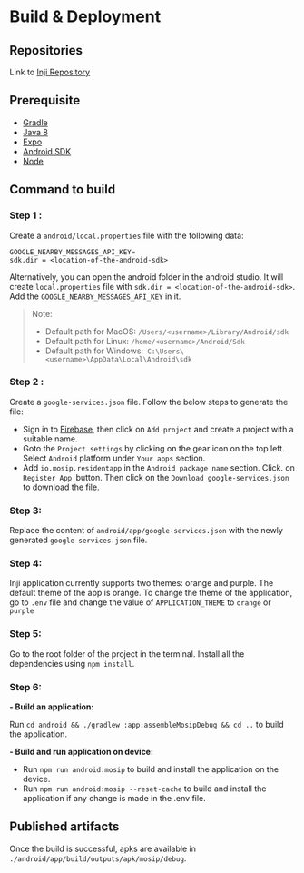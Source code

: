 # Build & Deployment

## Repositories

Link to [Inji Repository](https://github.com/mosip/inji)

## Prerequisite

- [Gradle](https://gradle.org/install/)
- [Java 8](https://www.oracle.com/ph/java/technologies/javase/javase8-archive-downloads.html)
- [Expo](https://docs.expo.dev/get-started/installation/)
- [Android SDK](https://developer.android.com/)
- [Node](https://nodejs.org/en/download)

## Command to build

### **Step 1 :**
Create a `android/local.properties` file with the following data:
```
GOOGLE_NEARBY_MESSAGES_API_KEY=
sdk.dir = <location-of-the-android-sdk>
```
Alternatively, you can open the android folder in the android studio. It will create `local.properties` file with `sdk.dir = <location-of-the-android-sdk>`. Add the `GOOGLE_NEARBY_MESSAGES_API_KEY` in it.

>Note:
>- Default path for MacOS: `/Users/<username>/Library/Android/sdk`
>- Default path for Linux: `/home/<username>/Android/Sdk`
>- Default path for Windows:` C:\Users\<username>\AppData\Local\Android\sdk`


### **Step 2 :**
Create a `google-services.json` file. Follow the below steps to generate the file:
- Sign in to [Firebase](https://console.firebase.google.com/u/0/), then click on `Add project` and create a project with a suitable name.
- Goto the `Project settings` by clicking on the gear icon on the top left. Select `Android` platform  under `Your apps` section.
- Add `io.mosip.residentapp` in the `Android package name`  section. Click. on `Register App `button. Then click on the `Download google-services.json` to download the file.

### **Step 3:**
Replace the content of `android/app/google-services.json` with the newly generated `google-services.json` file.

### **Step 4:**
Inji application currently supports two themes: orange  and purple. The default theme of the app is orange. To change the theme of the application, go to `.env` file and change the value of `APPLICATION_THEME` to `orange` or `purple`

### **Step 5:**
Go to the root folder of the project in the terminal.  Install all the dependencies using `npm install`.


### **Step 6:**
**- Build an application:**

Run `cd android && ./gradlew :app:assembleMosipDebug && cd ..` to build the application. 

**- Build and run application on device:**

- Run `npm run android:mosip` to build and install the application on the device.
- Run `npm run android:mosip --reset-cache` to build and install the application if any change is made in the .env file.


## Published artifacts

Once the build is successful, apks are available in `./android/app/build/outputs/apk/mosip/debug`.

